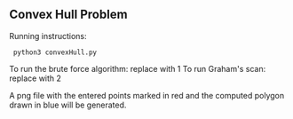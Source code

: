 ## Convex Hull Problem

Running instructions:

<code> python3 convexHull.py <number> </code>

To run the brute force algorithm: replace <number> with 1
To run Graham's scan: replace <number> with 2

A png file with the entered points marked in red and the computed polygon drawn in blue will be generated.

